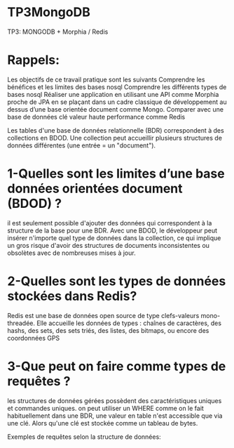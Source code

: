 # TP3MongoDB
TP3: MONGODB + Morphia / Redis

# Rappels:

Les objectifs de ce travail pratique sont les suivants 
Comprendre les bénéfices et les limites des bases nosql
Comprendre les différents types de bases nosql
Réaliser une application en utilisant une API comme Morphia proche de JPA en se plaçant dans un cadre classique de développement au dessus d’une base orientée document comme Mongo.
Comparer avec une base de données clé valeur haute performance comme Redis

Les tables d'une base de données relationnelle (BDR) correspondent à des collections en BDOD.
Une collection peut accueillir plusieurs structures de données différentes (une entrée = un "document").


# 1-Quelles sont les limites d’une base données orientées document (BDOD) ?

il est seulement possible d'ajouter des données qui correspondent à la structure de la base pour une BDR. 
Avec une BDOD, le développeur peut insérer n'importe quel type de données dans la collection, ce qui implique un gros risque d'avoir 
des structures de documents inconsistentes ou obsolètes avec de nombreuses mises à jour. 

# 2-Quelles sont les types de données stockées dans Redis?

Redis est une base de données open source de type clefs-valeurs mono-threadée.
Elle accueille les données de types :  chaînes de caractères, des hashs, des sets, des sets triés, des listes, des bitmaps, ou encore des coordonnées GPS

# 3-Que peut on faire comme types de requêtes ?

les structures de données gérées possèdent des caractéristiques uniques et commandes uniques.
 on peut utiliser un WHERE comme on le fait  habituellement dans une BDR, une valeur en table n'est accessible que via une clé. 
Alors qu'une clé est stockée comme un tableau de bytes.

Exemples de requêtes selon la structure de données:
